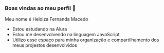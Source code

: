 ### Boas vindas ao meu perfil 💙

Meu nome é Heloiza Fernanda Macedo

- Estou estudando na Alura
- Estou me desenvolvendo na linguagem JavaScript
- Utilizo esse espaço para minha organização e compartilhamento dos meus projestos desenvolvidos
